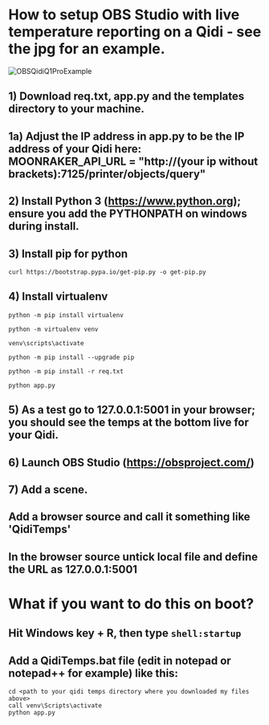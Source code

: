 # How to setup OBS Studio with live temperature reporting on a Qidi - see the jpg for an example.
![OBSQidiQ1ProExample](https://github.com/user-attachments/assets/f1ae5294-0c69-4bf1-a6ef-72fb971a822c)

## 1) Download req.txt, app.py and the templates directory to your machine.

## 1a) Adjust the IP address in app.py to be the IP address of your Qidi here: MOONRAKER_API_URL = "http://(your ip without brackets):7125/printer/objects/query"

## 2) Install Python 3 (https://www.python.org); ensure you add the PYTHONPATH on windows during install.

## 3) Install pip for python

```curl https://bootstrap.pypa.io/get-pip.py -o get-pip.py```

## 4) Install virtualenv

```python -m pip install virtualenv```

```python -m virtualenv venv```

```venv\scripts\activate```

```python -m pip install --upgrade pip```

```python -m pip install -r req.txt```

```python app.py```

## 5) As a test go to 127.0.0.1:5001 in your browser; you should see the temps at the bottom live for your Qidi.

## 6) Launch OBS Studio (https://obsproject.com/)

## 7) Add a scene.

## Add a browser source and call it something like 'QidiTemps'

## In the browser source untick local file and define the URL as 127.0.0.1:5001

# What if you want to do this on boot?

## Hit Windows key + R, then type ```shell:startup```

## Add a QidiTemps.bat file (edit in notepad or notepad++ for example) like this: 

```@echo off
cd <path to your qidi temps directory where you downloaded my files above>
call venv\Scripts\activate
python app.py
```

